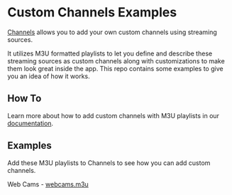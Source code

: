 # Custom Channels Examples

[Channels](https://getchannels.com) allows you to add your own custom channels using streaming sources.

It utilizes M3U formatted playlists to let you define and describe these streaming sources as custom channels along with customizations to make them look great inside the app. This repo contains some examples to give you an idea of how it works.


## How To

Learn more about how to add custom channels with M3U playlists in our [documentation](https://getchannels.com/docs/channels-dvr-server/how-to/custom-channels/).

## Examples

Add these M3U playlists to Channels to see how you can add custom channels.

Web Cams - [webcams.m3u](https://raw.githubusercontent.com/fancybits/custom-channels-examples/main/webcams.m3u)
